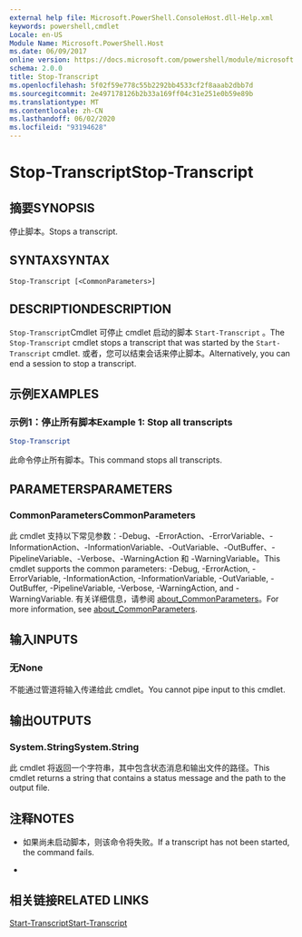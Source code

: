 ```yaml
---
external help file: Microsoft.PowerShell.ConsoleHost.dll-Help.xml
keywords: powershell,cmdlet
Locale: en-US
Module Name: Microsoft.PowerShell.Host
ms.date: 06/09/2017
online version: https://docs.microsoft.com/powershell/module/microsoft.powershell.host/stop-transcript?view=powershell-6&WT.mc_id=ps-gethelp
schema: 2.0.0
title: Stop-Transcript
ms.openlocfilehash: 5f02f59e778c55b2292bb4533cf2f8aaab2dbb7d
ms.sourcegitcommit: 2e497178126b2b33a169ff04c31e251e0b59e89b
ms.translationtype: MT
ms.contentlocale: zh-CN
ms.lasthandoff: 06/02/2020
ms.locfileid: "93194628"
---
```

# <span data-ttu-id="1053b-103">Stop-Transcript</span><span class="sxs-lookup"><span data-stu-id="1053b-103">Stop-Transcript</span></span>

## <span data-ttu-id="1053b-104">摘要</span><span class="sxs-lookup"><span data-stu-id="1053b-104">SYNOPSIS</span></span>
<span data-ttu-id="1053b-105">停止脚本。</span><span class="sxs-lookup"><span data-stu-id="1053b-105">Stops a transcript.</span></span>

## <span data-ttu-id="1053b-106">SYNTAX</span><span class="sxs-lookup"><span data-stu-id="1053b-106">SYNTAX</span></span>

```
Stop-Transcript [<CommonParameters>]
```

## <span data-ttu-id="1053b-107">DESCRIPTION</span><span class="sxs-lookup"><span data-stu-id="1053b-107">DESCRIPTION</span></span>

<span data-ttu-id="1053b-108">`Stop-Transcript`Cmdlet 可停止 cmdlet 启动的脚本 `Start-Transcript` 。</span><span class="sxs-lookup"><span data-stu-id="1053b-108">The `Stop-Transcript` cmdlet stops a transcript that was started by the `Start-Transcript` cmdlet.</span></span>
<span data-ttu-id="1053b-109">或者，您可以结束会话来停止脚本。</span><span class="sxs-lookup"><span data-stu-id="1053b-109">Alternatively, you can end a session to stop a transcript.</span></span>

## <span data-ttu-id="1053b-110">示例</span><span class="sxs-lookup"><span data-stu-id="1053b-110">EXAMPLES</span></span>

### <span data-ttu-id="1053b-111">示例1：停止所有脚本</span><span class="sxs-lookup"><span data-stu-id="1053b-111">Example 1: Stop all transcripts</span></span>

```powershell
Stop-Transcript
```

<span data-ttu-id="1053b-112">此命令停止所有脚本。</span><span class="sxs-lookup"><span data-stu-id="1053b-112">This command stops all transcripts.</span></span>

## <span data-ttu-id="1053b-113">PARAMETERS</span><span class="sxs-lookup"><span data-stu-id="1053b-113">PARAMETERS</span></span>

### <span data-ttu-id="1053b-114">CommonParameters</span><span class="sxs-lookup"><span data-stu-id="1053b-114">CommonParameters</span></span>

<span data-ttu-id="1053b-115">此 cmdlet 支持以下常见参数：-Debug、-ErrorAction、-ErrorVariable、-InformationAction、-InformationVariable、-OutVariable、-OutBuffer、-PipelineVariable、-Verbose、-WarningAction 和 -WarningVariable。</span><span class="sxs-lookup"><span data-stu-id="1053b-115">This cmdlet supports the common parameters: -Debug, -ErrorAction, -ErrorVariable, -InformationAction, -InformationVariable, -OutVariable, -OutBuffer, -PipelineVariable, -Verbose, -WarningAction, and -WarningVariable.</span></span> <span data-ttu-id="1053b-116">有关详细信息，请参阅 [about_CommonParameters](https://go.microsoft.com/fwlink/?LinkID=113216)。</span><span class="sxs-lookup"><span data-stu-id="1053b-116">For more information, see [about_CommonParameters](https://go.microsoft.com/fwlink/?LinkID=113216).</span></span>

## <span data-ttu-id="1053b-117">输入</span><span class="sxs-lookup"><span data-stu-id="1053b-117">INPUTS</span></span>

### <span data-ttu-id="1053b-118">无</span><span class="sxs-lookup"><span data-stu-id="1053b-118">None</span></span>

<span data-ttu-id="1053b-119">不能通过管道将输入传递给此 cmdlet。</span><span class="sxs-lookup"><span data-stu-id="1053b-119">You cannot pipe input to this cmdlet.</span></span>

## <span data-ttu-id="1053b-120">输出</span><span class="sxs-lookup"><span data-stu-id="1053b-120">OUTPUTS</span></span>

### <span data-ttu-id="1053b-121">System.String</span><span class="sxs-lookup"><span data-stu-id="1053b-121">System.String</span></span>

<span data-ttu-id="1053b-122">此 cmdlet 将返回一个字符串，其中包含状态消息和输出文件的路径。</span><span class="sxs-lookup"><span data-stu-id="1053b-122">This cmdlet returns a string that contains a status message and the path to the output file.</span></span>

## <span data-ttu-id="1053b-123">注释</span><span class="sxs-lookup"><span data-stu-id="1053b-123">NOTES</span></span>

* <span data-ttu-id="1053b-124">如果尚未启动脚本，则该命令将失败。</span><span class="sxs-lookup"><span data-stu-id="1053b-124">If a transcript has not been started, the command fails.</span></span>

*

## <span data-ttu-id="1053b-125">相关链接</span><span class="sxs-lookup"><span data-stu-id="1053b-125">RELATED LINKS</span></span>

[<span data-ttu-id="1053b-126">Start-Transcript</span><span class="sxs-lookup"><span data-stu-id="1053b-126">Start-Transcript</span></span>](Start-Transcript.md)
